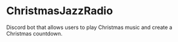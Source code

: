 # ChristmasJazzRadio
Discord bot that allows users to play Christmas music and create a Christmas countdown.
